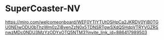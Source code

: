 # SuperCoaster-NV
https://miro.com/welcomeonboard/WEF0YTlYTUtOSHpCa2JKRDV0YjB0TGU0NEIwODU0bThzWm0zZjBvenZzN0x5TDNSRTgwSXdQSHdpVTRYVGZRSnwzMDc0NDU3MzYzODYxOTQ5NTM3?invite_link_id=886417989503
